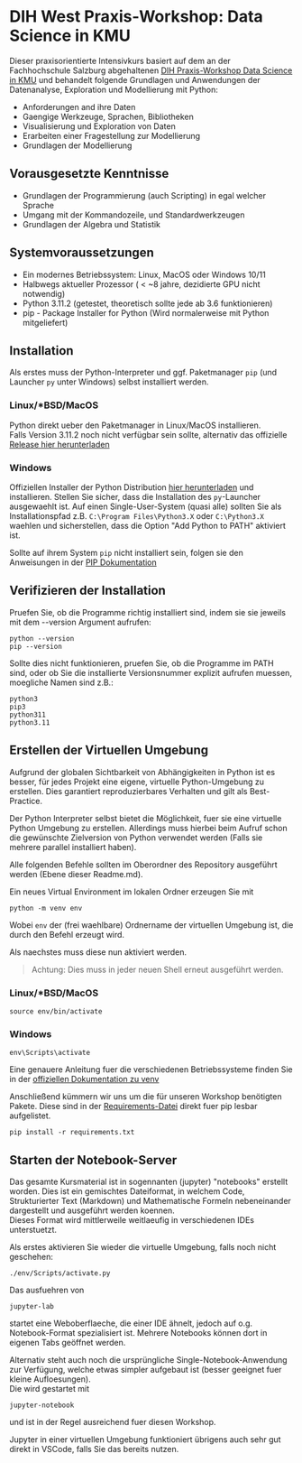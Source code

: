 # DIH West Praxis-Workshop: Data Science in KMU

Dieser praxisorientierte Intensivkurs basiert auf dem an der Fachhochschule Salzburg abgehaltenen [DIH Praxis-Workshop Data Science in KMU](https://dih-west.at/events/praxisworkshop-data-science-in-kmu/) und behandelt folgende Grundlagen und Anwendungen der Datenanalyse, Exploration und Modellierung mit Python:

- Anforderungen and ihre Daten
- Gaengige Werkzeuge, Sprachen, Bibliotheken
- Visualisierung und Exploration von Daten
- Erarbeiten einer Fragestellung zur Modellierung
- Grundlagen der Modellierung

## Vorausgesetzte Kenntnisse

- Grundlagen der Programmierung (auch Scripting) in egal welcher Sprache
- Umgang mit der Kommandozeile, und Standardwerkzeugen
- Grundlagen der Algebra und Statistik

## Systemvoraussetzungen

- Ein modernes Betriebssystem: Linux, MacOS oder Windows 10/11
- Halbwegs aktueller Prozessor ( < ~8 jahre, dezidierte GPU nicht notwendig)
- Python 3.11.2 (getestet, theoretisch sollte jede ab 3.6 funktionieren)
- pip - Package Installer for Python (Wird normalerweise mit Python mitgeliefert)

## Installation

Als erstes muss der Python-Interpreter und ggf. Paketmanager `pip` (und Launcher `py` unter Windows) selbst installiert werden.

### Linux/*BSD/MacOS

Python direkt ueber den Paketmanager in Linux/MacOS installieren.  
Falls Version 3.11.2 noch nicht verfügbar sein sollte, alternativ das offizielle [Release hier herunterladen](https://www.python.org/downloads/release/python-3112/)

### Windows

Offiziellen Installer der Python Distribution [hier herunterladen](https://www.python.org/downloads/windows/) und installieren.
Stellen Sie sicher, dass die Installation des `py`-Launcher ausgewaehlt ist.
Auf einen Single-User-System (quasi alle) sollten Sie als Installationspfad z.B. `C:\Program Files\Python3.X` oder `C:\Python3.X` waehlen und sicherstellen, dass die Option "Add Python to PATH" aktiviert ist.

Sollte auf ihrem System `pip` nicht installiert sein, folgen sie den Anweisungen in der [PIP Dokumentation](https://pip.pypa.io/en/stable/installation/)

## Verifizieren der Installation
Pruefen Sie, ob die Programme richtig installiert sind, indem sie sie jeweils mit dem --version Argument aufrufen:
```{Bash}
python --version
pip --version
```
Sollte dies nicht funktionieren, pruefen Sie, ob die Programme im PATH sind, oder ob Sie die installierte Versionsnummer explizit aufrufen muessen, moegliche Namen sind z.B.:
```{Bash}
python3 
pip3
python311
python3.11
```

## Erstellen der Virtuellen Umgebung

Aufgrund der globalen Sichtbarkeit von Abhängigkeiten in Python ist es besser, für jedes Projekt eine eigene, virtuelle Python-Umgebung zu erstellen. Dies garantiert reproduzierbares Verhalten und gilt als  Best-Practice.

Der Python Interpreter selbst bietet die Möglichkeit, fuer sie eine virtuelle Python Umgebung zu erstellen. Allerdings muss hierbei beim Aufruf schon die gewünschte Zielversion von Python verwendet werden (Falls sie mehrere parallel installiert haben).

Alle folgenden Befehle sollten im Oberordner des Repository ausgeführt werden (Ebene dieser Readme.md).

Ein neues Virtual Environment im lokalen Ordner erzeugen Sie mit

```{Bash}
python -m venv env
```

Wobei `env` der (frei waehlbare) Ordnername der virtuellen Umgebung ist, die durch den Befehl erzeugt wird.

Als naechstes muss diese nun aktiviert werden.

> Achtung: Dies muss in jeder neuen Shell erneut ausgeführt werden.

### Linux/*BSD/MacOS

```{Bash}
source env/bin/activate
```

### Windows

```{Bash}
env\Scripts\activate
```

Eine genauere Anleitung fuer die verschiedenen Betriebssysteme finden Sie in der [offiziellen Dokumentation zu venv](https://packaging.python.org/guides/installing-using-pip-and-virtual-environments/)

Anschließend kümmern wir uns um die für unseren Workshop benötigten Pakete. Diese sind in der [Requirements-Datei](requirements.txt) direkt fuer pip lesbar aufgelistet.

```{Bash}
pip install -r requirements.txt
```

## Starten der Notebook-Server

Das gesamte Kursmaterial ist in sogennanten (jupyter) "notebooks" erstellt worden. Dies ist ein gemischtes Dateiformat, in welchem Code, Strukturierter Text (Markdown) und Mathematische Formeln nebeneinander dargestellt und ausgeführt werden koennen.  
Dieses Format wird mittlerweile weitlaeufig in verschiedenen IDEs unterstuetzt.  

Als erstes aktivieren Sie wieder die virtuelle Umgebung, falls noch nicht geschehen:

```{Bash}
./env/Scripts/activate.py
```

Das ausfuehren von

```{Bash}
jupyter-lab
```

startet eine Weboberflaeche, die einer IDE ähnelt, jedoch auf o.g. Notebook-Format spezialisiert ist. Mehrere Notebooks können dort in eigenen Tabs geöffnet werden.  

Alternativ steht auch noch die ursprüngliche Single-Notebook-Anwendung zur Verfügung, welche etwas simpler aufgebaut ist (besser geeignet fuer kleine Aufloesungen).  
Die wird gestartet mit

```{Bash}
jupyter-notebook
```

und ist in der Regel ausreichend fuer diesen Workshop.

Jupyter in einer virtuellen Umgebung funktioniert übrigens auch sehr gut direkt in VSCode, falls Sie das bereits nutzen.